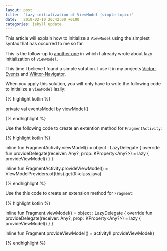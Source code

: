 ```yaml
---
layout: post
title:  "Lazy initialization of ViewModel (simple topic)"
date:   2019-02-10 20:42:00 +0100
categories: jekyll update
---
```


This article will explain how to initialize a `ViewModel` using the simplest syntax that has occurred to me so far.

This is the follow-up to [another one][TextInputEditText] in which I already wrote about lazy initialization of `ViewModel`.

This time I believe I found a simple solution. I use it in my projects [Victor-Events][victor-events] and [Wiktor-Navigator][navigator].

When you apply this solution, you will only have to write the following code to initialize a `ViewModel` lazily:

{% highlight kotlin %}

private val eventsModel by viewModel<EventsViewModel>()

{% endhighlight %}

Use the following code to create an extention method for `FragmentActivity`:

{% highlight kotlin %}

inline fun <reified R : ViewModel> FragmentActivity.viewModel() = object : LazyDelegate<R> {
    override fun provideDelegate(receiver: Any?, prop: KProperty<Any?>) = lazy { provideViewModel<R>() }
}

inline fun <reified R : ViewModel> FragmentActivity.provideViewModel() =
        ViewModelProviders.of(this).get(R::class.java)

{% endhighlight %}

Use the this code to create an extension method for `Fragment`:

{% highlight kotlin %}

inline fun <reified R : ViewModel> Fragment.viewModel() = object : LazyDelegate<R> {
    override fun provideDelegate(receiver: Any?, prop: KProperty<Any?>) = lazy { provideViewModel<R>() }
}

inline fun <reified R : ViewModel> Fragment.provideViewModel() = activity!!.provideViewModel<R>()

{% endhighlight %}

[victor-events]: https://github.com/syrop/Victor-Events
[navigator]: https://github.com/syrop/Wiktor-Navigator
[TextInputEditText]: https://syrop.github.io/jekyll/update/2019/01/17/TextInputEditText-and-LiveData.html

